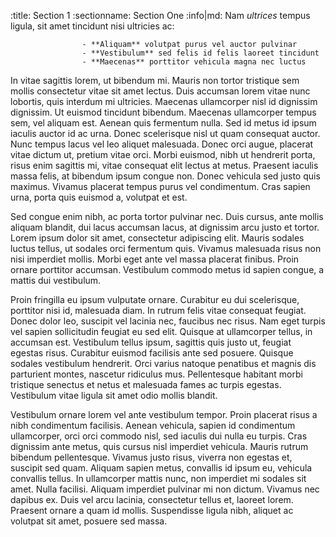 :title:             Section 1
:sectionname:       Section One
:info|md:           Nam _ultrices_ tempus ligula, sit amet tincidunt nisi
                    ultricies ac:

                    - **Aliquam** volutpat purus vel auctor pulvinar
                    - **Vestibulum** sed felis id felis laoreet tincidunt
                    - **Maecenas** porttitor vehicula magna nec luctus


In vitae sagittis lorem, ut bibendum mi. Mauris non tortor
tristique sem mollis consectetur vitae sit amet lectus. Duis
accumsan lorem vitae nunc lobortis, quis interdum mi
ultricies. Maecenas ullamcorper nisl id dignissim dignissim.
Ut euismod tincidunt bibendum. Maecenas ullamcorper tempus
sem, vel aliquam est. Aenean quis fermentum nulla. Sed id
metus id ipsum iaculis auctor id ac urna. Donec scelerisque
nisl ut quam consequat auctor. Nunc tempus lacus vel leo
aliquet malesuada. Donec orci augue, placerat vitae dictum
ut, pretium vitae orci. Morbi euismod, nibh ut hendrerit
porta, risus enim sagittis mi, vitae consequat elit lectus
at metus. Praesent iaculis massa felis, at bibendum ipsum
congue non. Donec vehicula sed justo quis maximus. Vivamus
placerat tempus purus vel condimentum. Cras sapien urna,
porta quis euismod a, volutpat et est.

Sed congue enim nibh, ac porta tortor pulvinar nec. Duis
cursus, ante mollis aliquam blandit, dui lacus accumsan
lacus, at dignissim arcu justo et tortor. Lorem ipsum dolor
sit amet, consectetur adipiscing elit. Mauris sodales luctus
tellus, ut sodales orci fermentum quis. Vivamus malesuada
risus non nisi imperdiet mollis. Morbi eget ante vel massa
placerat finibus. Proin ornare porttitor accumsan.
Vestibulum commodo metus id sapien congue, a mattis dui
vestibulum.

Proin fringilla eu ipsum vulputate ornare. Curabitur eu dui
scelerisque, porttitor nisi id, malesuada diam. In rutrum
felis vitae consequat feugiat. Donec dolor leo, suscipit vel
lacinia nec, faucibus nec risus. Nam eget turpis vel sapien
sollicitudin feugiat eu sed elit. Quisque at ullamcorper
tellus, in accumsan est. Vestibulum tellus ipsum, sagittis
quis justo ut, feugiat egestas risus. Curabitur euismod
facilisis ante sed posuere. Quisque sodales vestibulum
hendrerit. Orci varius natoque penatibus et magnis dis
parturient montes, nascetur ridiculus mus. Pellentesque
habitant morbi tristique senectus et netus et malesuada
fames ac turpis egestas. Vestibulum vitae ligula sit amet
odio mollis blandit.

Vestibulum ornare lorem vel ante vestibulum tempor. Proin
placerat risus a nibh condimentum facilisis. Aenean
vehicula, sapien id condimentum ullamcorper, orci orci
commodo nisl, sed iaculis dui nulla eu turpis. Cras
dignissim ante metus, quis cursus nisl imperdiet vehicula.
Mauris rutrum bibendum pellentesque. Vivamus justo risus,
viverra non egestas et, suscipit sed quam. Aliquam sapien
metus, convallis id ipsum eu, vehicula convallis tellus. In
ullamcorper mattis nunc, non imperdiet mi sodales sit amet.
Nulla facilisi. Aliquam imperdiet pulvinar mi non dictum.
Vivamus nec dapibus ex. Duis vel arcu lacinia, consectetur
tellus et, laoreet lorem. Praesent ornare a quam id mollis.
Suspendisse ligula nibh, aliquet ac volutpat sit amet,
posuere sed massa.
